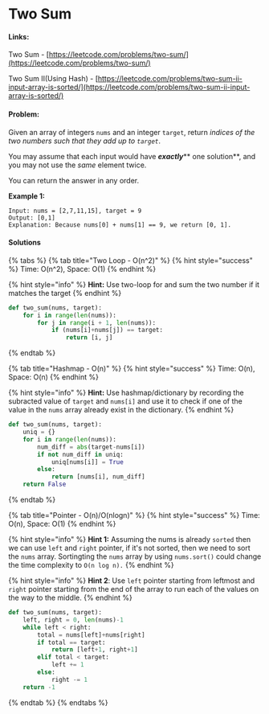 # Two Sum

#### Links:

Two Sum - [https://leetcode.com/problems/two-sum/](https://leetcode.com/problems/two-sum/)

Two Sum II(Using Hash) - [https://leetcode.com/problems/two-sum-ii-input-array-is-sorted/](https://leetcode.com/problems/two-sum-ii-input-array-is-sorted/)

#### Problem:

Given an array of integers `nums` and an integer `target`, return _indices of the two numbers such that they add up to `target`_.

You may assume that each input would have _**exactly**_** one solution**, and you may not use the _same_ element twice.

You can return the answer in any order.

**Example 1:**

```
Input: nums = [2,7,11,15], target = 9
Output: [0,1]
Explanation: Because nums[0] + nums[1] == 9, we return [0, 1].
```

#### Solutions

{% tabs %}
{% tab title="Two Loop - O(n^2)" %}
{% hint style="success" %}
Time: O(n^2), Space: O(1)
{% endhint %}

{% hint style="info" %}
**Hint:** Use two-loop for and sum the two number if it matches the target
{% endhint %}

```python
def two_sum(nums, target):
	for i in range(len(nums)):
		for j in range(i + 1, len(nums)):
			if (nums[i]+nums[j]) == target:
				return [i, j]
```
{% endtab %}

{% tab title="Hashmap - O(n)" %}
{% hint style="success" %}
Time: O(n), Space: O(n)
{% endhint %}

{% hint style="info" %}
**Hint:** Use hashmap/dictionary by recording the subracted value of `target` and `nums[i]` and use it to check if one of the value in the `nums` array already exist in the dictionary.
{% endhint %}

```python
def two_sum(nums, target):
    uniq = {}
    for i in range(len(nums)): 
        num_diff = abs(target-nums[i])
        if not num_diff in uniq:
            uniq[nums[i]] = True
        else:
            return [nums[i], num_diff]
    return False
```
{% endtab %}

{% tab title="Pointer - O(n)/O(nlogn)" %}
{% hint style="success" %}
Time: O(n), Space: O(1)
{% endhint %}

{% hint style="info" %}
**Hint 1:** Assuming the nums is already `sorted` then we can use `left` and `right` pointer, if it's not sorted, then we need to sort the `nums` array. Sortingting the `nums` array by using `nums.sort()` could change the time complexity to `O(n log n).`
{% endhint %}

{% hint style="info" %}
**Hint 2**: Use `left` pointer starting from leftmost and `right` pointer starting from the end of the array to run each of the values on the way to the middle.
{% endhint %}

```python
def two_sum(nums, target):
    left, right = 0, len(nums)-1
    while left < right:
        total = nums[left]+nums[right]
        if total == target:
            return [left+1, right+1]
        elif total < target:
            left += 1
        else:
            right -= 1
    return -1
```
{% endtab %}
{% endtabs %}

